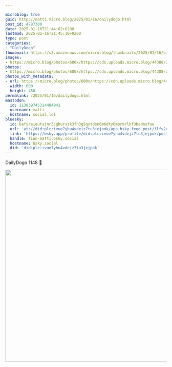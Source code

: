 ```yaml
---

microblog: true
guid: http://matti.micro.blog/2025/01/16/dailydogo.html
post_id: 4787300
date: 2025-01-16T21:44:02+0200
lastmod: 2025-01-16T21:45:10+0200
type: post
categories:
- "DailyDogo"
thumbnail: https://s3.amazonaws.com/micro.blog/thumbnails/2025/01/16/blog.martin-haehnel.de/b818822aef8c22da88280c10abe061e7.png
images:
- https://micro.blog/photos/600x/https://cdn.uploads.micro.blog/44388/2025/501bb88942eb423a89002720f61cf62d.jpg
photos:
- https://micro.blog/photos/600x/https://cdn.uploads.micro.blog/44388/2025/501bb88942eb423a89002720f61cf62d.jpg
photos_with_metadata:
- url: https://micro.blog/photos/600x/https://cdn.uploads.micro.blog/44388/2025/501bb88942eb423a89002720f61cf62d.jpg
  width: 600
  height: 450
permalink: /2025/01/16/dailydogo.html
mastodon:
  id: 113839745314484941
  username: matti
  hostname: social.lol
bluesky:
  id: bafyreieutsjnr3cghurssk3fn3g5qxtdsn6m6dty6mprmrlkf3badnsfue
  url: 'at://did:plc:ivue7yhu4vdejz7tu3jejpok/app.bsky.feed.post/3lfv24oobjt2d'
  link: 'https://bsky.app/profile/did:plc:ivue7yhu4vdejz7tu3jejpok/post/3lfv24oobjt2d'
  handle: finn-matti.bsky.social
  hostname: bsky.social
  did: 'did:plc:ivue7yhu4vdejz7tu3jejpok'
---
```

DailyDogo 1148 🐶

<img src="/media/uploads/2025/501bb88942eb423a89002720f61cf62d.jpg" width="600" alt="" />
